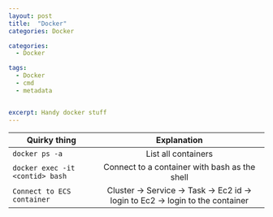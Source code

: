 ```yaml
---
layout: post
title:  "Docker"
categories: Docker

categories:
  - Docker

tags:
  - Docker
  - cmd
  - metadata


excerpt: Handy docker stuff
---
```


| Quirky thing        | Explanation  |
| ------------- |:-------------:|
| `docker ps -a`      | List all containers  |
| `docker exec -it <contid> bash`      | Connect to a container with bash as the shell  |
| `Connect to ECS container`      | Cluster -> Service -> Task -> Ec2 id -> login to Ec2 -> login to the container  |
